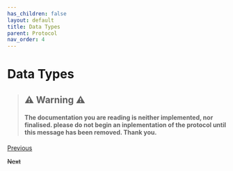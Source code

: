 ```yaml
---
has_children: false
layout: default
title: Data Types
parent: Protocol
nav_order: 4
---
```

# Data Types

> ## ⚠️ Warning ⚠️
> #### The documentation you are reading is neither implemented, nor finalised. please do not begin an inplementation of the protocol until this message has been removed. Thank you.


[Previous](Queries.md)

~~Next~~